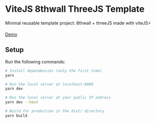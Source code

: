 # ViteJS 8thwall ThreeJS Template

Minimal reusable template project: 8thwall + threeJS made with viteJS⚡

[Demo](https://vite-8thwall-three-template.vercel.app/)

## Setup

Run the following commands:

```bash
# Install dependencies (only the first time)
yarn

# Run the local server at localhost:8080
yarn dev

# Run the local server at your public IP address
yarn dev --host

# Build for production in the dist/ directory
yarn build
```
